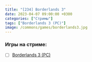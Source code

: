 ```yaml
---
title: "[234] Borderlands 3"
date: 2023-04-07 09:00:00 +0300
categories: ["Стримы"]
tags: ["Borderlands 3 (PC)"]
image: /commons/games/borderlands3.jpg
---
```


### Игры на стриме:
+ [ ] [Borderlands 3 (PC)](/tags/borderlands-3-pc)
